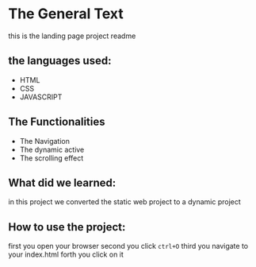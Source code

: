 # The General Text
this is the landing page project readme

## the languages used:
- HTML
- CSS
- JAVASCRIPT

## The Functionalities

- The Navigation
- The dynamic active
- The scrolling effect

## What did we learned:
in this project we converted the static web project to a dynamic project

## How to use the project:

first you open your browser
second you click `ctrl+O`
third you navigate to your index.html
forth you click on it
